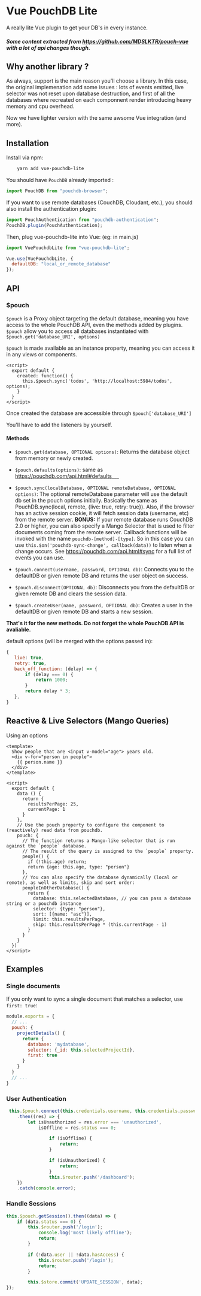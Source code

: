 # Vue PouchDB Lite

A really lite Vue plugin to get your DB's in every instance.

##### Some content extracted from https://github.com/MDSLKTR/pouch-vue with a lot of api changes though.

## Why another library ?
 As always, support is the main reason you'll choose a library. 
 In this case, the original implemenation add some issues : lots of events emitted, live selector was not reset upon database destruction, and first of all the databases where recreated on each componnent render introducing heavy memory and cpu overhead. 
 
 Now we have lighter version with the same awsome Vue integration (and more).

## Installation
Install via npm:
```sh
    yarn add vue-pouchdb-lite
```

You should have `PouchDB` already imported :
```javascript
import PouchDB from "pouchdb-browser";
```

If you want to use remote databases (CouchDB, Cloudant, etc.), you should also install the authentication plugin:
```javascript
import PouchAuthentication from "pouchdb-authentication";
PouchDB.plugin(PouchAuthentication);
```

Then, plug vue-pouchdb-lite into Vue: (eg: in main.js)
```javascript
import VuePouchdbLite from "vue-pouchdb-lite";

Vue.use(VuePouchdbLite, {
  defaultDB: "local_or_remote_database"
});
```

## API
### $pouch

`$pouch` is a Proxy object targeting the default database, meaning you have access to the whole PouchDB API, even the methods added by plugins.
`$pouch` allow you to access all databases instantiated with `$pouch.get('database_URI', options)` 

`$pouch` is made available as an instance property, meaning you can access it in any views or components.

```vue
<script>
  export default {
    created: function() {
      this.$pouch.sync('todos', 'http://localhost:5984/todos', options);
    }
  }
</script>
```

Once created the database are accessible through `$pouch['database_URI']`

You'll have to add the listeners by yourself.

#### Methods

* `$pouch.get(database, OPTIONAL options)`: Returns the database object from memory or newly created.

* `$pouch.defaults(options)`: same as https://pouchdb.com/api.html#defaults___
* `$pouch.sync(localDatabase, OPTIONAL remoteDatabase, OPTIONAL options)`: The optional remoteDatabase parameter will use the default db set in the pouch options initially. Basically the same as PouchDB.sync(local, remote, {live: true, retry: true}). Also, if the browser has an active session cookie, it will fetch session data (username, etc) from the remote server. **BONUS:** If your remote database runs CouchDB 2.0 or higher, you can also specify a Mango Selector that is used to filter documents coming from the remote server. Callback functions will be invoked with the name `pouchdb-[method]-[type]`. So in this case you can use `this.$on('pouchdb-sync-change', callback(data))` to listen when a change occurs. See https://pouchdb.com/api.html#sync for a full list of events you can use.

* `$pouch.connect(username, password, OPTIONAL db)`: Connects you to the defaultDB or given remote DB and returns the user object on success.

* `$pouch.disconnect(OPTIONAL db)`: Disconnects you from the defaultDB or given remote DB and clears the session data.

* `$pouch.createUser(name, password, OPTIONAL db)`: Creates a user in the defaultDB or given remote DB and starts a new session.

**That's it for the new methods. Do not forget the whole PouchDB API is avaliable.**

default options (will be merged with the options passed in):
 ```javascript
{
    live: true,
    retry: true,
    back_off_function: (delay) => {
        if (delay === 0) {
            return 1000;
        }
        return delay * 3;
    },
}
```

## Reactive & Live Selectors (Mango Queries)

Using an options 

```vue
<template>
  Show people that are <input v-model="age"> years old.
  <div v-for="person in people">
    {{ person.name }}
  </div>
</template>

<script>
  export default {
    data () {
      return {
        resultsPerPage: 25,
        currentPage: 1
      }
    },
    // Use the pouch property to configure the component to (reactively) read data from pouchdb.
    pouch: {
      // The function returns a Mango-like selector that is run against the `people` database.
      // The result of the query is assigned to the `people` property.
      people() {
        if (!this.age) return;
        return {age: this.age, type: "person"}
      },
      // You can also specify the database dynamically (local or remote), as well as limits, skip and sort order:
      peopleInOtherDatabase() {
        return {
          database: this.selectedDatabase, // you can pass a database string or a pouchdb instance
          selector: {type: "person"},
          sort: [{name: "asc"}],
          limit: this.resultsPerPage,
          skip: this.resultsPerPage * (this.currentPage - 1)
        }
      }
    }
  })
</script>
```
## Examples

### Single documents

If you only want to sync a single document that matches a selector, use `first: true`:

```javascript
module.exports = {
  // ...
  pouch: {
    projectDetails() {
      return {
        database: 'mydatabase',
        selector: {_id: this.selectedProjectId},
        first: true
      }
    }
  }
  // ...
}
```

### User Authentication

```javascript
 this.$pouch.connect(this.credentials.username, this.credentials.password)
    .then((res) => {
        let isUnauthorized = res.error === 'unauthorized',
            isOffline = res.status === 0;

                if (isOffline) {
                    return;
                }

                if (isUnauthorized) {
                    return;
                }
                this.$router.push('/dashboard');
    })
    .catch(console.error);
```

### Handle Sessions
```javascript
this.$pouch.getSession().then((data) => {
    if (data.status === 0) {
        this.$router.push('/login');
            console.log('most likely offline');
            return;
        }

        if (!data.user || !data.hasAccess) {
            this.$router.push('/login');
            return;
        }

        this.$store.commit('UPDATE_SESSION', data);
});
```
